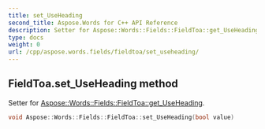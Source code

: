 ```yaml
---
title: set_UseHeading
second_title: Aspose.Words for C++ API Reference
description: Setter for Aspose::Words::Fields::FieldToa::get_UseHeading. 
type: docs
weight: 0
url: /cpp/aspose.words.fields/fieldtoa/set_useheading/
---
```

## FieldToa.set_UseHeading method


Setter for [Aspose::Words::Fields::FieldToa::get_UseHeading](./get_useheading/).

```cpp
void Aspose::Words::Fields::FieldToa::set_UseHeading(bool value)
```

